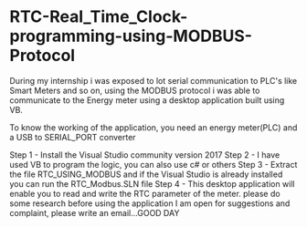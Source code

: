 # RTC-Real_Time_Clock-programming-using-MODBUS-Protocol
During my internship i was exposed to lot serial communication to PLC's like Smart Meters and so on, using the MODBUS protocol i was able to communicate to the Energy meter using a desktop application built using VB.

To know the working of the application, you need an energy meter(PLC) and a USB to SERIAL_PORT converter

Step 1 - Install the Visual Studio community version 2017
Step 2 - I have used VB to program the logic, you can also use c# or others
Step 3 - Extract the file RTC_USING_MODBUS and if the Visual Studio is already installed you can run the RTC_Modbus.SLN file
Step 4 - This desktop application will enable you to read and write the RTC parameter of the meter.
         please do some research before using the application
         I am open for suggestions and complaint, please write an email...GOOD DAY
         
